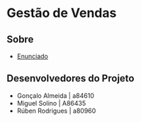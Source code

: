 # Gestão de Vendas

## Sobre

 * [Enunciado](https://github.com/Manilator/SO/blob/master/Enunciado1819.pdf)

## Desenvolvedores do Projeto

* Gonçalo Almeida  | a84610
* Miguel Solino   | A86435
* Rúben Rodrigues | a80960
